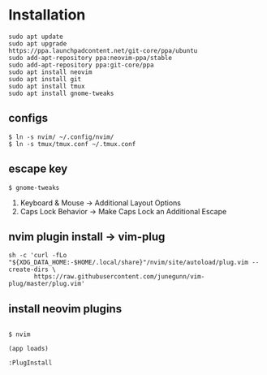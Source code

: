 # Installation
```console
sudo apt update
sudo apt upgrade
https://ppa.launchpadcontent.net/git-core/ppa/ubuntu
sudo add-apt-repository ppa:neovim-ppa/stable
sudo add-apt-repository ppa:git-core/ppa
sudo apt install neovim
sudo apt install git
sudo apt install tmux
sudo apt install gnome-tweaks
```

## configs
```console
$ ln -s nvim/ ~/.config/nvim/
$ ln -s tmux/tmux.conf ~/.tmux.conf
```

## escape key
```console
$ gnome-tweaks
```

1. Keyboard & Mouse -> Additional Layout Options
2. Caps Lock Behavior -> Make Caps Lock an Additional Escape

## nvim plugin install -> vim-plug
```console
sh -c 'curl -fLo "${XDG_DATA_HOME:-$HOME/.local/share}"/nvim/site/autoload/plug.vim --create-dirs \
       https://raw.githubusercontent.com/junegunn/vim-plug/master/plug.vim'
```

## install neovim plugins
```console

$ nvim

(app loads)

:PlugInstall
```

